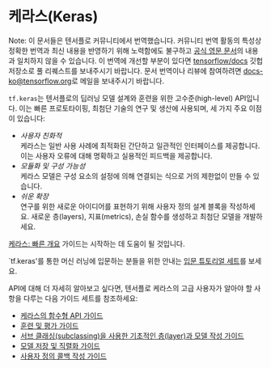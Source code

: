 # 케라스(Keras)

Note: 이 문서들은 텐서플로 커뮤니티에서 번역했습니다. 커뮤니티 번역 활동의 특성상 정확한 번역과 최신 내용을 반영하기 위해 노력함에도 불구하고
[공식 영문 문서](https://www.tensorflow.org/?hl=en)의 내용과 일치하지 않을 수 있습니다. 이 번역에 개선할 부분이
있다면 [tensorflow/docs](https://github.com/tensorflow/docs) 깃헙 저장소로 풀 리퀘스트를 보내주시기
바랍니다. 문서 번역이나 리뷰에 참여하려면
[docs-ko@tensorflow.org](https://groups.google.com/a/tensorflow.org/forum/#!forum/docs-ko)로
메일을 보내주시기 바랍니다.

`tf.keras`는 텐서플로의 딥러닝 모델 설계와 훈련을 위한 고수준(high-level) API입니다. 이는 빠른 프로토타이핑, 최첨단 기술의 연구 및 생산에 사용되며, 세 가지 주요 이점이 있습니다:

-   *사용자 친화적*<br> 케라스는 일반 사용 사례에 최적화된 간단하고 일관적인 인터페이스를 제공합니다. 이는 사용자 오류에 대해 명확하고 실용적인 피드백을 제공합니다.
-   *모듈화 및 구성 가능성*<br> 케라스 모델은 구성 요소의 설정에 의해 연결되는 식으로 거의 제한없이 만들 수 있습니다.
-   *쉬운 확장*<br> 연구를 위한 새로운 아이디어를 표현하기 위해 사용자 정의 설계 블록을 작성하세요. 새로운 층(layers), 지표(metrics), 손실 함수를 생성하고 최첨단 모델을 개발하세요.

[케라스: 빠른 개요](./overview.ipynb) 가이드는 시작하는 데 도움이 될 것입니다.

`tf.keras'를 통한 머신 러닝에 입문하는 분들을 위한 안내는 [입문 튜토리얼 세트](https://www.tensorflow.org/tutorials/keras)를 보세요.

API에 대해 더 자세히 알아보고 싶다면, 텐서플로 케라스의 고급 사용자가 알아야 할 사항을 다루는 다음 가이드 세트를 참조하세요:

-   [케라스의 함수형 API 가이드](./functional.ipynb)
-   [훈련 및 평가 가이드](./train_and_evaluate.ipynb)
-   [서브 클래싱(subclassing)을 사용한 기초적인 층(layer)과 모델 작성 가이드](./custom_layers_and_models.ipynb)
-   [모델 저장 및 직렬화 가이드](./save_and_serialize.ipynb)
-   [사용자 정의 콜백 작성 가이드](./custom_callback.ipynb)
